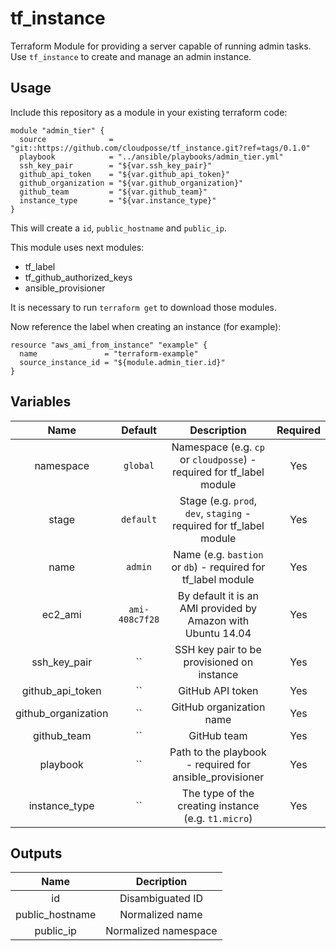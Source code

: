 # tf_instance

Terraform Module for providing a server capable of running admin tasks. Use `tf_instance` to create and manage an admin instance.

## Usage

Include this repository as a module in your existing terraform code:

```
module "admin_tier" {
  source              = "git::https://github.com/cloudposse/tf_instance.git?ref=tags/0.1.0"
  playbook            = "../ansible/playbooks/admin_tier.yml"
  ssh_key_pair        = "${var.ssh_key_pair}"
  github_api_token    = "${var.github_api_token}"
  github_organization = "${var.github_organization}"
  github_team         = "${var.github_team}"
  instance_type       = "${var.instance_type}"
}
```

This will create a `id`, `public_hostname` and `public_ip`.

This module uses next modules:

* tf_label
* tf_github_authorized_keys
* ansible_provisioner

It is necessary to run `terraform get` to download those modules.

Now reference the label when creating an instance (for example):
```
resource "aws_ami_from_instance" "example" {
  name               = "terraform-example"
  source_instance_id = "${module.admin_tier.id}"
}
```

## Variables

|  Name                        |  Default       |  Description                                             | Required        |
|:----------------------------:|:--------------:|:--------------------------------------------------------:|:---------------:|
| namespace                    | `global`       | Namespace (e.g. `cp` or `cloudposse`) - required for tf_label module | Yes |
| stage                        | `default`      | Stage (e.g. `prod`, `dev`, `staging` - required for tf_label module  | Yes |
| name                         | `admin`        | Name  (e.g. `bastion` or `db`) - required for tf_label module        | Yes |
| ec2_ami                      | `ami-408c7f28` | By default it is an AMI provided by Amazon with Ubuntu 14.04         | Yes |
| ssh_key_pair                 | ``             | SSH key pair to be provisioned on instance                           | Yes |
| github_api_token             | ``             | GitHub API token                                                     | Yes |
| github_organization          | ``             | GitHub organization name                                             | Yes |
| github_team                  | ``             | GitHub team                                                          | Yes |
| playbook                     | ``             | Path to the playbook - required for ansible_provisioner              | Yes |
| instance_type                | ``             | The type of the creating instance (e.g. `t1.micro`)                  | Yes |

## Outputs

| Name              | Decription            |
|:-----------------:|:---------------------:|
| id                | Disambiguated ID      |
| public_hostname   | Normalized name       |
| public_ip         | Normalized namespace  |


